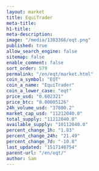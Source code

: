```yaml
---
layout: market
title: EquiTrader
meta-title: 
h1-title: 
meta-description: 
image: "/media/1383366/eqt.png"
published: true
allow_search_engine: false
sitemap: false
enable_comment: false
sort_order: 579
permalink: "/en/eqt/market.html"
coin_a_symbol: "EQT"
coin_a_name: "EquiTrader"
coin_a_lower_case: "eqt"
price_usd: "0.602321"
price_btc: "0.00005126"
24h_volume_usd: "37800.2"
market_cap_usd: "11212040.0"
total_supply: "11212040.0"
available_supply: "10112040.0"
percent_change_1h: "1.83"
percent_change_24h: "21.49"
percent_change_7d: "-10.8"
last_updated: "1517140754"
parent-url: "/en/eqt/"
author: Sam
---
```


